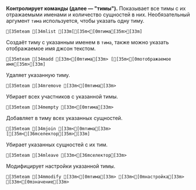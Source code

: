 **Контролирует команды (далее — "тимы").**
Показывает все тимы с их отражаемыми именами и количество сущностей в них. Необязательный аргумент `тима` используется, чтобы указать одну тиму.
```ansi
[35mteam [34mlist [33m[[35m<[0mтима[35m>[33m]
```
Создаёт тиму с указанным именем в `тима`, также можно указать отображаемое имя джсон текстом.
```ansi
[35mteam [34madd [33m<[0mтима[33m> [[35m<[0mотображаемое имя[35m>[33m]
```
Удаляет указанную тиму.
```ansi
[35mteam [34mremove [33m<[0mтима[33m>
```
Убирает всех участников с указанной тимы.
```ansi
[35mteam [34mempty [33m<[0mтима[33m>
```
Добавляет в тиму всех указанных сущностей.
```ansi
[35mteam [34mjoin [33m<[0mтима[33m> [[35m<[36mселектор[35m>[33m]
```
Убирает указанных сущностей с их тим.
```ansi
[35mteam [34mleave [33m<[36mселектор[33m>
```
Модифицирует настройки указанной тимы.
```ansi
[35mteam [34mmodify [33m<[0mтима[33m> [33m<[0mнастройка[33m> [33m<[0mзначение[33m>
```